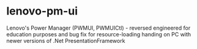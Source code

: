 # lenovo-pm-ui
Lenovo's Power Manager (PWMUI, PWMUICtl) - reversed engineered for education purposes and bug fix for resource-loading handing on PC with newer versions of .Net PresentationFramework
